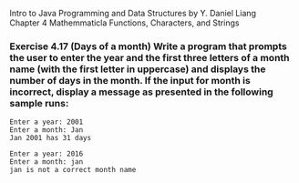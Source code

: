 Intro to Java Programming and Data Structures by Y. Daniel Liang <br/>
Chapter 4 Mathemmaticla Functions, Characters, and Strings

### Exercise 4.17 (Days of a month) Write a program that prompts the user to enter the year and the first three letters of a month name (with the first letter in uppercase) and displays the number of days in the month. If the input for month is incorrect, display a message as presented in the following sample runs:

    Enter a year: 2001
    Enter a month: Jan
    Jan 2001 has 31 days
    
    Enter a year: 2016
    Enter a month: jan
    jan is not a correct month name
